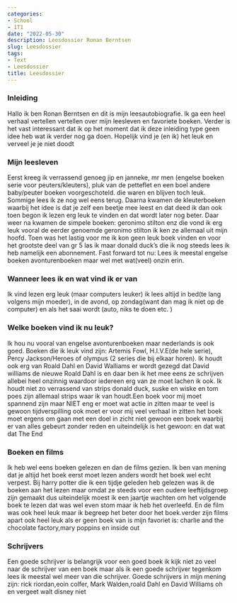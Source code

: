 ```yaml
---
categories:
- School
- 1T1
date: "2022-05-30"
description: Leesdossier Ronan Berntsen
slug: Leesdossier
tags:
- Text
- Leesdossier
title: Leesdossier
---
```

### Inleiding

Hallo ik ben Ronan Berntsen en dit is mijn leesautobiografie. Ik ga een heel verhaal vertellen vertellen over mijn leesleven en favoriete boeken. Verder is het vast interessant dat ik op het moment dat ik deze inleiding type geen idee heb wat ik verder nog ga doen. Hopelijk vind je (en ik) het leuk en verveel je je niet doodt

### Mijn leesleven

Eerst kreeg ik verrassend genoeg jip en janneke, mr men (engelse boeken serie voor peuters/kleuters), pluk van de petteflet en een boel andere baby/peuter boeken voorgeschoteld. die waren en blijven toch leuk. Sommige lees ik ze nog wel eens terug. Daarna kwamen de kleuterboeken waarbij het idee is dat je zelf een beetje mee leest en dat deed ik dan ook toen begon ik lezen erg leuk te vinden en dat wordt later nog beter. Daar weer na kwamen de simpele boeken: geronimo stilton enz die vond ik erg leuk vooral de eerder genoemde geronimo stilton ik ken ze allemaal uit mijn hoofd. Toen was het lastig voor me ik kon geen leuk boek vinden en voor het grootste deel van gr 5 las ik maar donald duck’s die ik nog steeds lees ik heb namelijk een abonnement. Fast forward tot nu: Lees ik meestal engelse boeken avonturenboeken maar wel met wat(veel) onzin erin.

### Wanneer lees ik en wat vind ik er van

Ik vind lezen erg leuk (maar computers leuker) ik lees altijd in bed(te lang volgens mijn moeder), in de avond, op zondag(want dan mag ik niet op de computer) en als het saai wordt (auto, niks te doen etc. )

### Welke boeken vind ik nu leuk?

Ik hou nu vooral van engelse avonturenboeken maar nederlands is ook goed. Boeken die ik leuk vind zijn: Artemis Fowl, H.I.V.E(de hele serie), Percy Jackson/Heroes of olympus (2 series die bij elkaar horen). Ik houdt ook erg van Roald Dahl en David Walliams er wordt gezegd dat David williams de nieuwe Roald Dahl is en daar ben ik het mee eens ze schrijven allebei heel onzinnig waardoor iedereen erg van ze moet lachen ik ook. Ik houdt niet zo verrassend van strips donald duck, suske en wiske en tom poes zijn allemaal strips waar ik van houdt.Een boek voor mij moet spannend zijn maar NIET eng er moet wat actie in zitten maar te veel is gewoon tijdverspilling ook moet er voor mij veel verhaal in zitten het boek moet ergens om gaan met een doel in zicht niet gewoon een boek waarbij er van alles gebeurt zonder reden en uiteindelijk is het gewoon: en dat wat dat The End

### Boeken en films

Ik heb wel eens boeken gelezen en dan de films gezien. Ik ben van mening dat je altijd het boek eerst moet lezen anders wordt het boek wel echt verpest. Bij harry potter die ik een tijdje geleden heb gelezen was ik de boeken aan het lezen maar omdat ze steeds voor een oudere leeftijdsgroep zijn gemaakt  dus uiteindelijk moest ik een jaartje wachten om het volgende boek te lezen dat was wel even stom maar ik heb het overleefd. En de film was ook heel leuk maar ik begreep het beter door het boek.verder zijn films apart ook heel leuk als er geen boek van is mijn favoriet is: charlie and the chocolate factory,mary poppins en inside out

### Schrijvers

Een goede schrijver is belangrijk voor een goed boek ik kijk niet zo veel naar de schrijver van een boek maar als ik een goede schrijver tegenkom lees ik meestal wel meer van die schrijver. Goede schrijvers in mijn mening zijn: rick riordan,eoin colfer, Mark Walden,roald Dahl en David Williams oh en vergeet walt disney niet

